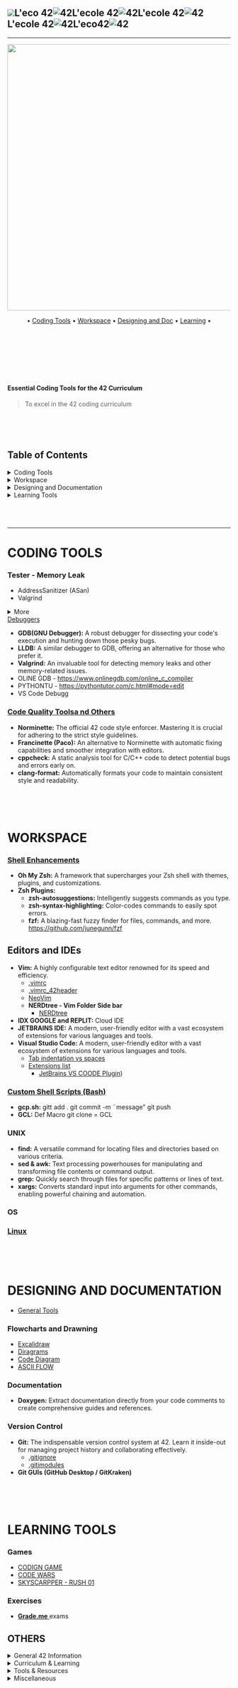 <a id="top"></a>
![](../zimg/42.svg)L'eco 42![42](../zimg/42.svg)L'ecole 42![42](../zimg/42.svg)L'ecole 42![42](../zimg/42.svg)L'ecole 42![42](../zimg/42.svg)L'eco42![42](../zimg/42.svg)  
---
--- 
<p align="center"><img src="https://github.com/diegonmarcos/L-ecole-42/raw/main/zimg/tools.png" alt="" width="600"></p>

<p align="center">
	• <a href="#1">Coding Tools</a> •
	<a href="#2">Workspace</a> •
	<a href="#1">Designing and Doc</a> •
	<a href="#1">Learning</a> •


</p>

<br>
<br>
<br>
<br>
<br>
<br>

#### Essential Coding Tools for the 42 Curriculum

> To excel in the 42 coding curriculum
<br>
<br>
<br>



<h2>Table of Contents</h2>

<details>
  <summary>Coding Tools</summary>
  <ul>
    <li>
        <details>
            <summary>Tester - Memory Leak</summary>
            <ul>
                <li>AddressSanitizer (ASan)</li>
                <li>Valgrind</li>
            </ul>
        </details>
    </li>
    <li>
        <details>
            <summary>Debuggers</summary>
            <ul>
                <li>GDB (GNU Debugger)</li>
                <li>LLDB</li>
                <li>Valgrind</li>
                <li>ONLINE GDB</li>
                <li>PYTHONTU</li>
                <li>VS Code Debugger</li>
            </ul>
        </details>
    </li>
    <li>
        <details>
            <summary>Code Quality Tools and Others</summary>
            <ul>
                <li>Norminette</li>
                <li>Francinette (Paco)</li>
                <li>cppcheck</li>
                <li>clang-format</li>
            </ul>
        </details>
    </li>
  </ul>
</details>

<details>
  <summary>Workspace</summary>
  <ul>
    <li>
        <details>
            <summary>Shell Enhancements</summary>
            <ul>
                <li>Oh My Zsh</li>
                <li>Zsh Plugins
                    <ul>
                        <li>zsh-autosuggestions</li>
                        <li>zsh-syntax-highlighting</li>
                        <li>fzf</li>
                    </ul>
                </li>
            </ul>
        </details>
    </li>
    <li>
        <details>
            <summary>Editors and IDEs</summary>
            <ul>
                <li>Vim
                    <ul>
                        <li>.vimrc</li>
                        <li>.vimrc_42header</li>
                        <li>NeoVim</li>
                        <li>NERDtree - Vim Folder Side bar</li>
                    </ul>
                </li>
                <li>IDX GOOGLE and REPLIT</li>
                <li>JETBRAINS IDE</li>
                <li>Visual Studio Code
                    <ul>
                        <li>Tab indentation vs spaces</li>
                        <li>Extensions list
                            <ul>
                                <li>JetBrains VS CODE Plugin</li>
                            </ul>
                        </li>
                    </ul>
                </li>
            </ul>
        </details>
    </li>
    <li>
        <details>
            <summary>Custom Shell Scripts (Bash)</summary>
            <ul>
                <li>gcp.sh</li>
                <li>GCL</li>
            </ul>
        </details>
    </li>
    <li>
        <details>
            <summary>UNIX</summary>
            <ul>
                <li>find</li>
                <li>sed & awk</li>
                <li>grep</li>
                <li>xargs</li>
            </ul>
        </details>
    </li>
  </ul>
</details>

<details>
  <summary>Designing and Documentation</summary>
  <ul>
    <li>General Tools</li>
    <li>
        <details>
            <summary>Flowcharts and Drawing</summary>
            <ul>
                <li>Excalidraw</li>
                <li>Diagrams</li>
                <li>Code Diagram</li>
                <li>ASCII FLOW</li>
            </ul>
        </details>
    </li>
    <li>
        <details>
            <summary>Documentation</summary>
            <ul>
                <li>Doxygen</li>
            </ul>
        </details>
    </li>
    <li>
        <details>
            <summary>Version Control</summary>
            <ul>
                <li>Git
                    <ul>
                        <li>.gitignore</li>
                        <li>.gitimodules</li>
                    </ul>
                </li>
                <li>Git GUIs (GitHub Desktop / GitKraken)</li>
            </ul>
        </details>
    </li>
  </ul>
</details>

<details>
  <summary>Learning Tools</summary>
  <ul>
    <li>
        <details>
            <summary>Games</summary>
            <ul>
                <li>CODINGAME</li>
                <li>CODEWARS</li>
                <li>SKYSCRAPPER - RUSH 01</li>
            </ul>
        </details>
    </li>
    <li>
        <details>
            <summary>Exercises</summary>
            <ul>
                <li>Grade.me</li>
            </ul>
        </details>
    </li>
  </ul>
</details> 


<br>
<br>
<br>

---


# CODING TOOLS

### Tester - Memory Leak
- AddressSanitizer (ASan)
- Valgrind
 <details>
            <summary>More</summary>
            <ul>
                <li>AddressSanitizer (ASan)</li>
                <li>Valgrind</li>
            >
More
Valgrind is a powerful tool for detecting memory errors and leaks in your programs. Here's a breakdown of how to use it:

**1. Compile Your Program with Debugging Information**

* When you compile your program, include the `-g` flag to add debugging information. This will allow Valgrind to associate memory errors with specific lines in your code.

**2. Run Your Program Under Valgrind**

* Use Valgrind as a wrapper for your executable. The basic syntax is:
   ```bash
   valgrind [valgrind-options] your-program [program-arguments]
   ```

**3. Interpret Valgrind's Output**

* Valgrind will provide a detailed report of any memory errors or leaks it detects. Pay attention to:
    * **Error Messages:**  These will indicate the type of error (e.g., invalid read/write, use of uninitialized values), the memory address involved, and the stack trace leading to the error.
    * **Leak Summaries:** At the end of your program's execution, Valgrind will provide a summary of any memory leaks it found, including the number of bytes leaked and the functions responsible for the allocations.

**Important Valgrind Options**

* `--leak-check=full`:  Enables detailed leak checking.
* `--show-reachable=yes`:  Shows possibly lost memory (memory still reachable but potentially leaked).
* `--track-origins=yes`:  Tracks the origin of uninitialized values (can be slower).
* `--log-file=filename`:  Writes Valgrind's output to a specified file.

**Example**

```bash
gcc -g my_program.c -o my_program
valgrind --leak-check=full ./my_program
```

**Key Points**

* Valgrind is most effective when used with programs compiled in debug mode (`-g`).
* It can be helpful to run Valgrind with different options to get more detailed information about specific types of errors.
* Valgrind can be a bit slower than running your program normally, but the benefits of finding and fixing memory issues usually outweigh the performance impact.

**Additional Resources**

* The Valgrind Quick Start Guide: [https://valgrind.org/docs/manual/quick-start.html](https://valgrind.org/docs/manual/quick-start.html)
* The Valgrind User Manual: [https://valgrind.org/docs/manual/manual.html](https://valgrind.org/docs/manual/manual.html)

</ul>
</details
  
### [Debuggers ](Debugger.md)
- **GDB(GNU Debugger):** A robust debugger for dissecting your code's execution and hunting down those pesky bugs.
- **LLDB:** A similar debugger to GDB, offering an alternative for those who prefer it.
- **Valgrind:** An invaluable tool for detecting memory leaks and other memory-related issues.
- OLINE GDB - https://www.onlinegdb.com/online_c_compiler
- PYTHONTU - https://pythontutor.com/c.html#mode=edit
- VS Code Debugg
 
### [Code Quality Toolsa nd Others](CodeQuality.md)
- **Norminette:** The official 42 code style enforcer. Mastering it is crucial for adhering to the strict style guidelines.
- **Francinette (Paco):** An alternative to Norminette with automatic fixing capabilities and smoother integration with editors.
- **cppcheck:** A static analysis tool for C/C++ code to detect potential bugs and errors early on.
- **clang-format:** Automatically formats your code to maintain consistent style and readability.
<br>

<br>

<br>

# WORKSPACE
### [Shell Enhancements](Shell.md)

- **Oh My Zsh:** A framework that supercharges your Zsh shell with themes, plugins, and customizations.
- **Zsh Plugins:**
    - **zsh-autosuggestions:** Intelligently suggests commands as you type.
    - **zsh-syntax-highlighting:** Color-codes commands to easily spot errors.
    - **fzf:** A blazing-fast fuzzy finder for files, commands, and more.
https://github.com/junegunn/fzf  

## Editors and IDEs

- **Vim:** A highly configurable text editor renowned for its speed and efficiency.
	- [.vimrc](p.vimrc.md)
	- [.vimrc_42header](p.vimrc_42header.md)
   	- [NeoVim](https://github.com/neovim/neovim/blob/master/INSTALL.md)
   	- **NERDtree - Vim Folder Side bar**  
 		- [NERDtree](https://github.com/preservim/nerdtree)
- **IDX GOOGLE and REPLIT:** Cloud IDE  
- **JETBRAINS IDE:** A modern, user-friendly editor with a vast ecosystem of extensions for various languages and tools.
- **Visual Studio Code:** A modern, user-friendly editor with a vast ecosystem of extensions for various languages and tools.
	- [Tab indentation vs spaces](VSCode.md)
	- [Extensions list](ExtList.md)
 		- [JetBrains VS COODE Plugin](https://www.jetbrains.com/help/qodana/vscode.html))  

### **[Custom Shell Scripts (Bash) ](Scripts.md)** 

- **gcp.sh:** gitt add . git commit -m ¨message" git push
- **GCL:** Def Macro git clone = GCL

### UNIX
- **find:** A versatile command for locating files and directories based on various criteria.
- **sed & awk:** Text processing powerhouses for manipulating and transforming file contents or command output.
- **grep:** Quickly search through files for specific patterns or lines of text.
- **xargs:** Converts standard input into arguments for other commands, enabling powerful chaining and automation.

### **OS** 
### **[Linux](Linux.md)** 

<br>

<br>

<br>


# DESIGNING AND DOCUMENTATION
- [General Tools](General.md)


### Flowcharts and Drawning
- [Excalidraw](https://excalidraw.com/)
- [Diragrams](https://app.diagrams.net/)
- [Code Diagram](https://text-to-diagram.com/?b=mermaid&example=tables  )
- [ASCII FLOW](https://asciiflow.com/#/)

### Documentation
- **Doxygen:** Extract documentation directly from your code comments to create comprehensive guides and references.

### Version Control
- **Git:** The indispensable version control system at 42. Learn it inside-out for managing project history and collaborating effectively.
	- [.gitignore](p.gitignore.md)
	- [.gitimodules](p.gitmodules.md)
- **Git GUIs (GitHub Desktop / GitKraken)**




<br>

<br>

<br>


# LEARNING TOOLS

### Games
- [CODIGN GAME](https://www.codingame.com/start/)
- [CODE WARS](https://www.codewars.com/)
- [SKYSCARPPER - RUSH 01](https://es.puzzle-skyscrapers.com/)

### Exercises
- [**Grade.me** ](https://grademe.fr/) exams



<h2>OTHERS</h2>

<details>
  <summary>General 42 Information</summary>
  <ul>
    <li>Information and Facts</li>
    <li>Trivia</li>
    <li>Rewards</li>
    <li>Network</li>
    <li>Social</li>
  </ul>
</details>

<details>
  <summary>Curriculum & Learning</summary>
  <ul>
    <li>Piscine and Common Core</li>
    <li>Exams</li>
    <li>Peer-To-Peer</li>
  </ul>
</details>

<details>
  <summary>Tools & Resources</summary>
  <ul>
    <li>Websites & Guides</li>
    <li>Extensions</li>
    <li>Grammar</li>
    <li>Browser</li>
    <li>Apps</li>
    <li>Readme</li>
    <li>Productivity</li>
    <li>Others</li>
  </ul>
</details>

<details>
  <summary>Miscellaneous</summary>
  <ul>
    <li>Wikimedia Foundation</li>
    <li>Campuses</li>
    <li>Artificial Intelligence</li>
    <li>Educational Resources</li>
    <li>Design Tools</li>
    <li>Entertainment</li>
    <li>Development Tools</li>
    <li>Others</li>
  </ul>
</details>







